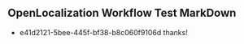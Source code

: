 ## OpenLocalization Workflow Test MarkDown
* e41d2121-5bee-445f-bf38-b8c060f9106d thanks!

<!--HONumber=Jul16_HO3-->


